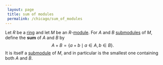 ```yaml
---
 layout: page
 title: sum of modules
 permalink: /chicago/sum_of_modules
---
```

Let $R$ be a [ring](https://defsmath.github.io/DefsMath/ring) and let $M$ be an $R$-[module](https://defsmath.github.io/DefsMath/module_over_a_ring). For $A$ and $B$ [submodules](https://defsmath.github.io/DefsMath/submodule) of $M$, define the **sum** of $A$ and $B$ by $$A+B = \{a+b\mid a\in A,b\in B\}.$$ It is itself a [submodule](https://defsmath.github.io/DefsMath/submodule) of $M$, and in particular is the smallest one containing both $A$ and $B$.